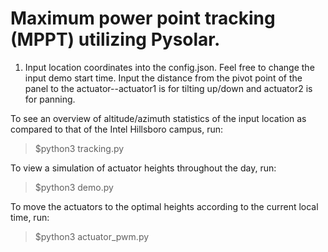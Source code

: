 # **Maximum power point tracking (MPPT) utilizing Pysolar.**

1. Input location coordinates into the config.json. Feel free to change the input demo start time. Input the distance from the pivot point of the panel to the actuator--actuator1 is for tilting up/down and actuator2 is for panning.

To see an overview of altitude/azimuth statistics of the input location as compared to that of the Intel Hillsboro campus, run:

> $python3 tracking.py


To view a simulation of actuator heights throughout the day, run:

> $python3 demo.py


To move the actuators to the optimal heights according to the current local time, run:

> $python3 actuator_pwm.py
